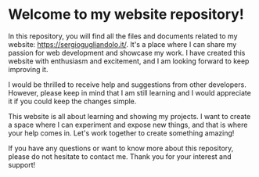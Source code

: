 # Welcome to my website repository!

In this repository, you will find all the files and documents related to my website: https://sergiogugliandolo.it/. It's a place where I can share my passion for web development and showcase my work. I have created this website with enthusiasm and excitement, and I am looking forward to keep improving it.

I would be thrilled to receive help and suggestions from other developers. However, please keep in mind that I am still learning and I would appreciate it if you could keep the changes simple.

This website is all about learning and showing my projects. I want to create a space where I can experiment and expose new things, and that is where your help comes in. Let's work together to create something amazing!

If you have any questions or want to know more about this repository, please do not hesitate to contact me. Thank you for your interest and support!
